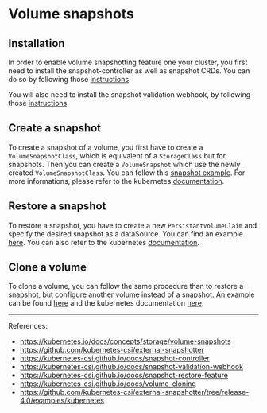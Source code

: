 # Volume snapshots

## Installation

In order to enable volume snapshotting feature one your cluster, you first need to install the snapshot-controller as well as snapshot CRDs. You can do so by following those [instructions](https://github.com/kubernetes-csi/external-snapshotter#usage).

You will also need to install the snapshot validation webhook, by following those [instructions](https://github.com/kubernetes-csi/external-snapshotter/tree/master/deploy/kubernetes/webhook-example).

## Create a snapshot

To create a snapshot of a volume, you first have to create a `VolumeSnapshotClass`, which is equivalent of a `StorageClass` but for snapshots. Then you can create a `VolumeSnapshot` which use the newly created `VolumeSnapshotClass`. You can follow this [snapshot example](../example/snapshot.yaml). For more informations, please refer to the kubernetes [documentation](https://kubernetes.io/docs/concepts/storage/volume-snapshots/).

## Restore a snapshot

To restore a snapshot, you have to create a new `PersistantVolumeClaim` and specify the desired snapshot as a dataSource. You can find an example [here](https://github.com/kubernetes-csi/external-snapshotter/blob/release-4.0/examples/kubernetes/restore.yaml). You can also refer to the kubernetes [documentation](https://kubernetes.io/docs/concepts/storage/persistent-volumes/#volume-snapshot-and-restore-volume-from-snapshot-support).

## Clone a volume

To clone a volume, you can follow the same procedure than to restore a snapshot, but configure another volume instead of a snapshot. An example can be found [here](https://github.com/kubernetes-csi/csi-driver-host-path/blob/master/examples/csi-clone.yaml) and the kubernetes documentation [here](https://kubernetes.io/docs/concepts/storage/persistent-volumes/#volume-cloning).

---

References:
- https://kubernetes.io/docs/concepts/storage/volume-snapshots
- https://github.com/kubernetes-csi/external-snapshotter
- https://kubernetes-csi.github.io/docs/snapshot-controller
- https://kubernetes-csi.github.io/docs/snapshot-validation-webhook
- https://kubernetes-csi.github.io/docs/snapshot-restore-feature
- https://kubernetes-csi.github.io/docs/volume-cloning
- https://github.com/kubernetes-csi/external-snapshotter/tree/release-4.0/examples/kubernetes
